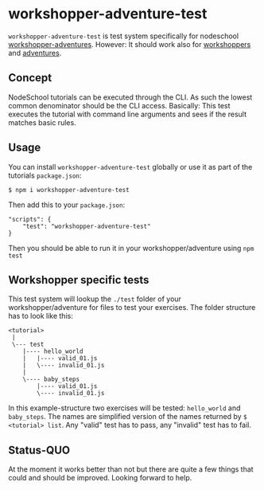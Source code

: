 # workshopper-adventure-test
`workshopper-adventure-test` is test system specifically for nodeschool [workshopper-adventures](https://github.com/workshopper/workshopper-adventure). However: It should work also for [workshoppers](https://github.com/workshopper/workshopper) and [adventures](https://github.com/substack/adventure).

## Concept
NodeSchool tutorials can be executed through the CLI. As such the lowest common denominator should be the CLI access. Basically: This test executes the tutorial with command line arguments and sees if the result matches basic rules.

## Usage
You can install `workshopper-adventure-test` globally or use it as part of the tutorials `package.json`:

```
$ npm i workshopper-adventure-test
```

Then add this to your `package.json`:

```
"scripts": {
    "test": "workshopper-adventure-test"
}
```

Then you should be able to run it in your workshopper/adventure using `npm test`

## Workshopper specific tests
This test system will lookup the `./test` folder of your workshopper/adventure for files to test your exercises. The folder structure has to look like this:

```
<tutorial>
 |
 \--- test
    |---- hello_world
    |   |---- valid_01.js
    |   \---- invalid_01.js
    |
    \---- baby_steps
        |---- valid_01.js
        \---- invalid_01.js

```

In this example-structure two exercises will be tested: `hello_world` and `baby_steps`. The names are simplified version of the names returned by `$ <tutorial> list`. Any "valid" test has to pass, any "invalid" test has to fail.

## Status-QUO
At the moment it works better than not but there are quite a few things that could and should be improved. Looking forward to help.

